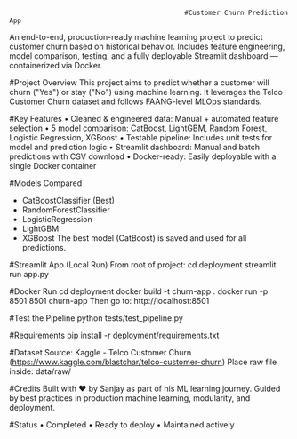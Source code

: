                                                 #Customer Churn Prediction App
An end-to-end, production-ready machine learning project to predict customer churn based on historical behavior. Includes feature engineering, model comparison, testing, and a fully deployable Streamlit dashboard — containerized via Docker.

#Project Overview
This project aims to predict whether a customer will churn ("Yes") or stay ("No") using machine learning. It leverages the Telco Customer Churn dataset and follows FAANG-level MLOps standards.


#Key Features
•	Cleaned & engineered data: Manual + automated feature selection
•	 5 model comparison: CatBoost, LightGBM, Random Forest, Logistic Regression, XGBoost
•	 Testable pipeline: Includes unit tests for model and prediction logic
•	 Streamlit dashboard: Manual and batch predictions with CSV download
•	 Docker-ready: Easily deployable with a single Docker container

#Models Compared
-  CatBoostClassifier (Best)
-  RandomForestClassifier
-  LogisticRegression
-  LightGBM
-  XGBoost
The best model (CatBoost) is saved and used for all predictions.

#Streamlit App (Local Run)
From root of project:
cd deployment
streamlit run app.py

#Docker Run
cd deployment
docker build -t churn-app .
docker run -p 8501:8501 churn-app
Then go to: http://localhost:8501

#Test the Pipeline
python tests/test_pipeline.py

#Requirements
pip install -r deployment/requirements.txt

#Dataset
Source: Kaggle - Telco Customer Churn (https://www.kaggle.com/blastchar/telco-customer-churn)
Place raw file inside: data/raw/

#Credits
Built with ❤️ by Sanjay as part of his ML learning journey.
Guided by best practices in production machine learning, modularity, and deployment.

 #Status
•	Completed
•	Ready to deploy
•	Maintained actively

